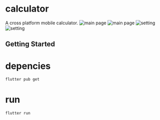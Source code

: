 # calculator

A cross platform mobile calculator.
![main page](https://github.com/dimo147/Calculator/blob/main/assets/images/mobile/Screenshot_1692442659.png)
![main page](https://github.com/dimo147/Calculator/blob/main/assets/images/mobile/Screenshot_1692442662.png)
![setting](https://github.com/dimo147/Calculator/blob/main/assets/images/mobile/Screenshot_1692442668.png)
![setting](https://github.com/dimo147/Calculator/blob/main/assets/images/mobile/Screenshot_1692442669.png)

## Getting Started

# depencies

```bash
flutter pub get
```

# run

```bash
flutter run
```
